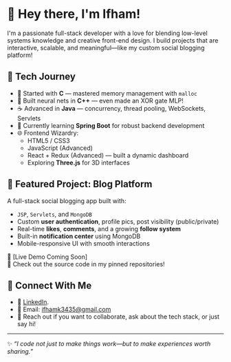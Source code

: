 # 👋 Hey there, I'm Ifham!

I'm a passionate full-stack developer with a love for blending low-level systems knowledge and creative front-end design. I build projects that are interactive, scalable, and meaningful—like my custom social blogging platform!

## 🚀 Tech Journey

- 💾 Started with **C** — mastered memory management with `malloc`
- 🔧 Built neural nets in **C++** — even made an XOR gate MLP!
- ☕ Advanced in **Java** — concurrency, thread pooling, WebSockets, Servlets
- 🌱 Currently learning **Spring Boot** for robust backend development
- 🌐 Frontend Wizardry:
  - HTML5 / CSS3
  - JavaScript (Advanced)
  - React + Redux (Advanced) — built a dynamic dashboard
  - Exploring **Three.js** for 3D interfaces

## 📝 Featured Project: Blog Platform

A full-stack social blogging app built with:
- `JSP`, `Servlets`, and `MongoDB`
- Custom **user authentication**, profile pics, post visibility (public/private)
- Real-time **likes**, **comments**, and a growing **follow system**
- Built-in **notification center** using MongoDB
- Mobile-responsive UI with smooth interactions

🔗 [Live Demo Coming Soon]  
📂 Check out the source code in my pinned repositories!

## 📌 Connect With Me

- 💼 [LinkedIn](https://www.linkedin.com/in/ifham-khan-691b1134b).
- 📧 Email: ifhamk3435@gmail.com
- 💬 Reach out if you want to collaborate, ask about the tech stack, or just say hi!

---

✨ _“I code not just to make things work—but to make experiences worth sharing.”_

